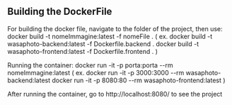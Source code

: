 ## Building the DockerFile

For building the docker file, navigate to the folder of the project, then use:
	docker build -t nomeImmagine:latest -f nomeFile .
	( ex. docker build -t wasaphoto-backend:latest -f Dockerfile.backend .
	      docker build -t wasaphoto-frontend:latest -f Dockerfile.frontend . )
	
Running the container:
	docker run -it -p porta:porta --rm nomeImmagine:latest 
	( ex. docker run -it -p 3000:3000 --rm wasaphoto-backend:latest 
	      docker run -it -p 8080:80 --rm wasaphoto-frontend:latest )
	     
After running the container, go to http://localhost:8080/ to see the project
